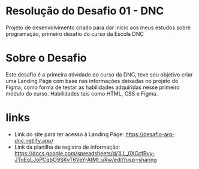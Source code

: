 # Resolução do Desafio 01 - DNC
Projeto de desenvolvimento criado para dar início aos meus estudos sobre programação, primeiro desafio do curso da Escola DNC

# Sobre o Desafio
Este desafio é a primeira atividade do curso da DNC, teve seu objetivo criar uma Landing Page com base nas informações deixadas no projeto do Figma, como forma de testar as habilidades adquiridas nesse primeiro módulo do curso. Habilidades tais como HTML, CSS e Figma.

# links
- Link do site para ter acesso à Landing Page: https://desafio-arq-dnc.netlify.app/
- Link da planilha de registro de informação: https://docs.google.com/spreadsheets/d/1LL_0XCcfRvy-JTqEoLJoPCqbO9SKvT6VeYrAtMt_uRw/edit?usp=sharing
